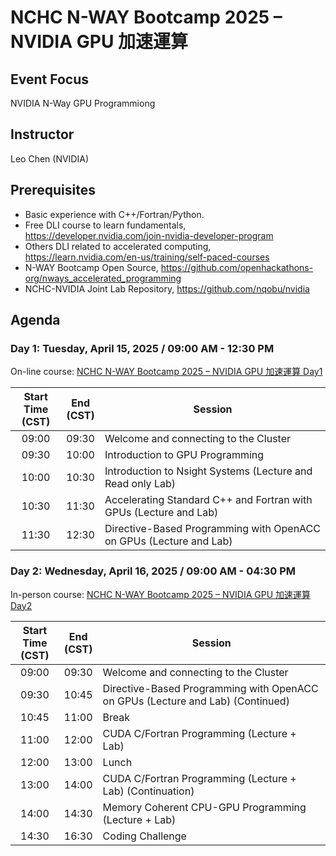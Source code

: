 # NCHC N-WAY Bootcamp 2025 – NVIDIA GPU 加速運算

## Event Focus

NVIDIA N-Way GPU Programmiong

## Instructor

Leo Chen (NVIDIA)

## Prerequisites

 -  Basic experience with C++/Fortran/Python.
 -  Free DLI course to learn fundamentals, <https://developer.nvidia.com/join-nvidia-developer-program>
 -  Others DLI related to accelerated computing, <https://learn.nvidia.com/en-us/training/self-paced-courses>
 -  N-WAY Bootcamp Open Source, <https://github.com/openhackathons-org/nways_accelerated_programming>
 -  NCHC-NVIDIA Joint Lab Repository, <https://github.com/nqobu/nvidia>

## Agenda

### Day 1: Tuesday, April 15, 2025 / 09:00 AM - 12:30 PM

On-line course: [NCHC N-WAY Bootcamp 2025 – NVIDIA GPU 加速運算 Day1](https://youtu.be/qqU0jKyMwzg)

| Start Time<br>(CST)| End<br>(CST) | Session |
| :---: | :---: | ------ |
| 09:00 | 09:30 | Welcome and connecting to the Cluster |
| 09:30 | 10:00 | Introduction to GPU Programming |
| 10:00 | 10:30 | Introduction to Nsight Systems (Lecture and Read only Lab) |
| 10:30 | 11:30 | Accelerating Standard C++ and Fortran with GPUs (Lecture and Lab) |
| 11:30 | 12:30 | Directive-Based Programming with OpenACC on GPUs (Lecture and Lab) |

### Day 2: Wednesday, April 16, 2025 / 09:00 AM - 04:30 PM

In-person course: [NCHC N-WAY Bootcamp 2025 – NVIDIA GPU 加速運算 Day2](https://youtu.be/fOVxQkOTpfA)

| Start Time<br>(CST)| End<br>(CST) | Session |
| :---: | :---: | ------ |
| 09:00 | 09:30 | Welcome and connecting to the Cluster |
| 09:30 | 10:45 | Directive-Based Programming with OpenACC on GPUs (Lecture and Lab) (Continued) |
| 10:45 | 11:00 | Break |
| 11:00 | 12:00 | CUDA C/Fortran Programming (Lecture + Lab) |
| 12:00 | 13:00 | Lunch |
| 13:00 | 14:00 | CUDA C/Fortran Programming (Lecture + Lab) (Continuation) |
| 14:00 | 14:30 | Memory Coherent CPU-GPU Programming (Lecture + Lab) |
| 14:30 | 16:30 | Coding Challenge |

<!--
  vim: ft=markdown ic nort nort wrap sw=4 ts=8 sts=4:
  -->
